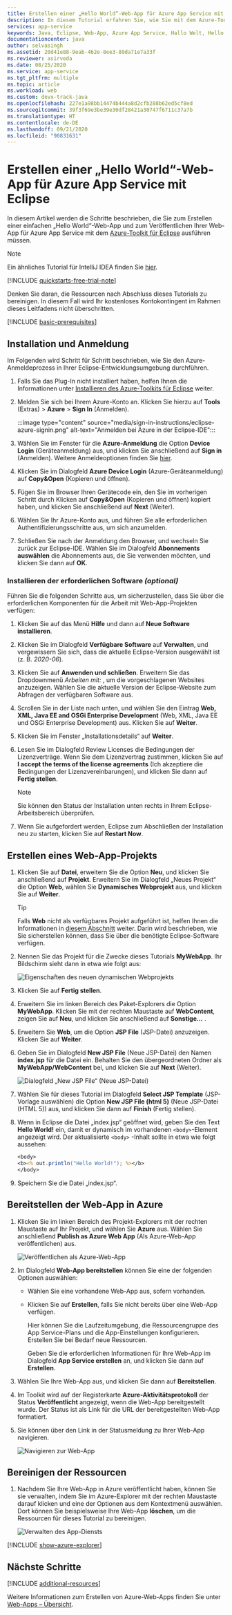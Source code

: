 ```yaml
---
title: Erstellen einer „Hello World“-Web-App für Azure App Service mit Eclipse
description: In diesem Tutorial erfahren Sie, wie Sie mit dem Azure-Toolkit für Eclipse eine „Hello World“-Web-App für Azure erstellen.
services: app-service
keywords: Java, Eclipse, Web-App, Azure App Service, Hallo Welt, Hello World, Schnellstart
documentationcenter: java
author: selvasingh
ms.assetid: 20d41e88-9eab-462e-8ee3-89da71e7a33f
ms.reviewer: asirveda
ms.date: 08/25/2020
ms.service: app-service
ms.tgt_pltfrm: multiple
ms.topic: article
ms.workload: web
ms.custom: devx-track-java
ms.openlocfilehash: 227e1a98bb14474b444a8d2cfb288b62ed5cf8ed
ms.sourcegitcommit: 39f3f69e3be39e30df28421a30747f6711c37a7b
ms.translationtype: HT
ms.contentlocale: de-DE
ms.lasthandoff: 09/21/2020
ms.locfileid: "90831631"
---
```

# <a name="create-a-hello-world-web-app-for-azure-app-service-using-eclipse"></a>Erstellen einer „Hello World“-Web-App für Azure App Service mit Eclipse

In diesem Artikel werden die Schritte beschrieben, die Sie zum Erstellen einer einfachen „Hello World“-Web-App und zum Veröffentlichen Ihrer Web-App für Azure App Service mit dem [Azure-Toolkit für Eclipse](https://marketplace.eclipse.org/content/azure-toolkit-eclipse) ausführen müssen.

> [!NOTE]
>
> Ein ähnliches Tutorial für IntelliJ IDEA finden Sie [hier][intellij-hello-world].
>
>[!INCLUDE [quickstarts-free-trial-note](includes/quickstarts-free-trial-note.md)]
>
> Denken Sie daran, die Ressourcen nach Abschluss dieses Tutorials zu bereinigen. In diesem Fall wird Ihr kostenloses Kontokontingent im Rahmen dieses Leitfadens nicht überschritten.
>

[!INCLUDE [basic-prerequisites](includes/basic-prerequisites.md)]

## <a name="installation-and-sign-in"></a>Installation und Anmeldung

Im Folgenden wird Schritt für Schritt beschrieben, wie Sie den Azure-Anmeldeprozess in Ihrer Eclipse-Entwicklungsumgebung durchführen.

1. Falls Sie das Plug-In nicht installiert haben, helfen Ihnen die Informationen unter [Installieren des Azure-Toolkits für Eclipse](installation.md) weiter.

1. Melden Sie sich bei Ihrem Azure-Konto an. Klicken Sie hierzu auf **Tools** (Extras) > **Azure** > **Sign In** (Anmelden).

   :::image type="content" source="media/sign-in-instructions/eclipse-azure-signin.png" alt-text="Anmelden bei Azure in der Eclipse-IDE":::

1. Wählen Sie im Fenster für die **Azure-Anmeldung** die Option **Device Login** (Geräteanmeldung) aus, und klicken Sie anschließend auf **Sign in** (Anmelden). Weitere Anmeldeoptionen finden Sie [hier](sign-in-instructions.md).

1. Klicken Sie im Dialogfeld **Azure Device Login** (Azure-Geräteanmeldung) auf **Copy&Open** (Kopieren und öffnen).

1. Fügen Sie im Browser Ihren Gerätecode ein, den Sie im vorherigen Schritt durch Klicken auf **Copy&Open** (Kopieren und öffnen) kopiert haben, und klicken Sie anschließend auf **Next** (Weiter).

1. Wählen Sie Ihr Azure-Konto aus, und führen Sie alle erforderlichen Authentifizierungsschritte aus, um sich anzumelden.

1. Schließen Sie nach der Anmeldung den Browser, und wechseln Sie zurück zur Eclipse-IDE. Wählen Sie im Dialogfeld **Abonnements auswählen** die Abonnements aus, die Sie verwenden möchten, und klicken Sie dann auf **OK**.

### <a name="install-required-software-optional"></a>Installieren der erforderlichen Software *(optional)*

Führen Sie die folgenden Schritte aus, um sicherzustellen, dass Sie über die erforderlichen Komponenten für die Arbeit mit Web-App-Projekten verfügen:

1. Klicken Sie auf das Menü **Hilfe** und dann auf **Neue Software installieren**.

1. Klicken Sie im Dialogfeld **Verfügbare Software** auf **Verwalten**, und vergewissern Sie sich, dass die aktuelle Eclipse-Version ausgewählt ist (z. B. *2020-06*).

1. Klicken Sie auf **Anwenden und schließen**. Erweitern Sie das Dropdownmenü *Arbeiten mit:* , um die vorgeschlagenen Websites anzuzeigen. Wählen Sie die aktuelle Version der Eclipse-Website zum Abfragen der verfügbaren Software aus.

1. Scrollen Sie in der Liste nach unten, und wählen Sie den Eintrag **Web, XML, Java EE and OSGi Enterprise Development** (Web, XML, Java EE und OSGi Enterprise Development) aus. Klicken Sie auf **Weiter**.

1. Klicken Sie im Fenster „Installationsdetails“ auf **Weiter**.

1. Lesen Sie im Dialogfeld Review Licenses die Bedingungen der Lizenzverträge. Wenn Sie dem Lizenzvertrag zustimmen, klicken Sie auf **I accept the terms of the license agreements** (Ich akzeptiere die Bedingungen der Lizenzvereinbarungen), und klicken Sie dann auf **Fertig stellen**. 

   > [!NOTE]
   > Sie können den Status der Installation unten rechts in Ihrem Eclipse-Arbeitsbereich überprüfen.

1. Wenn Sie aufgefordert werden, Eclipse zum Abschließen der Installation neu zu starten, klicken Sie auf **Restart Now**.

## <a name="creating-a-web-app-project"></a>Erstellen eines Web-App-Projekts

1. Klicken Sie auf **Datei**, erweitern Sie die Option **Neu**, und klicken Sie anschließend auf **Projekt**. Erweitern Sie im Dialogfeld „Neues Projekt“ die Option **Web**, wählen Sie **Dynamisches Webprojekt** aus, und klicken Sie auf **Weiter**.

   > [!TIP]
   > Falls **Web** nicht als verfügbares Projekt aufgeführt ist, helfen Ihnen die Informationen in [diesem Abschnitt](#install-required-software-optional) weiter. Darin wird beschrieben, wie Sie sicherstellen können, dass Sie über die benötigte Eclipse-Software verfügen.

1. Nennen Sie das Projekt für die Zwecke dieses Tutorials **MyWebApp**. Ihr Bildschirm sieht dann in etwa wie folgt aus:
   
   ![Eigenschaften des neuen dynamischen Webprojekts][dynamic-web-project-properties]

1. Klicken Sie auf **Fertig stellen**.

1. Erweitern Sie im linken Bereich des Paket-Explorers die Option **MyWebApp**. Klicken Sie mit der rechten Maustaste auf **WebContent**, zeigen Sie auf **Neu**, und klicken Sie anschließend auf **Sonstige...** .

1. Erweitern Sie **Web**, um die Option **JSP File** (JSP-Datei) anzuzeigen. Klicken Sie auf **Weiter**.

1. Geben Sie im Dialogfeld **New JSP File** (Neue JSP-Datei) den Namen **index.jsp** für die Datei ein. Behalten Sie den übergeordneten Ordner als **MyWebApp/WebContent** bei, und klicken Sie auf **Next** (Weiter).

   ![Dialogfeld „New JSP File“ (Neue JSP-Datei)][new-jsp-file-dialog]

1. Wählen Sie für dieses Tutorial im Dialogfeld **Select JSP Template** (JSP-Vorlage auswählen) die Option **New JSP File (html 5)** (Neue JSP-Datei (HTML 5)) aus, und klicken Sie dann auf **Finish** (Fertig stellen).

1. Wenn in Eclipse die Datei „index.jsp“ geöffnet wird, geben Sie den Text **Hello World!** ein, damit er dynamisch im vorhandenen `<body>`-Element angezeigt wird. Der aktualisierte `<body>` -Inhalt sollte in etwa wie folgt aussehen:
   
   ```jsp
   <body>
   <b><% out.println("Hello World!"); %></b>
   </body>
   ```
1. Speichern Sie die Datei „index.jsp“.

## <a name="deploying-the-web-app-to-azure"></a>Bereitstellen der Web-App in Azure

1. Klicken Sie im linken Bereich des Projekt-Explorers mit der rechten Maustaste auf Ihr Projekt, und wählen Sie **Azure** aus. Wählen Sie anschließend **Publish as Azure Web App** (Als Azure-Web-App veröffentlichen) aus.
   
   ![Veröffentlichen als Azure-Web-App][publish-as-azure-web-app]

1. Im Dialogfeld **Web-App bereitstellen** können Sie eine der folgenden Optionen auswählen:

   * Wählen Sie eine vorhandene Web-App aus, sofern vorhanden.

   * Klicken Sie auf **Erstellen**, falls Sie nicht bereits über eine Web-App verfügen.

      Hier können Sie die Laufzeitumgebung, die Ressourcengruppe des App Service-Plans und die App-Einstellungen konfigurieren. Erstellen Sie bei Bedarf neue Ressourcen.

      Geben Sie die erforderlichen Informationen für Ihre Web-App im Dialogfeld **App Service erstellen** an, und klicken Sie dann auf **Erstellen**.

1. Wählen Sie Ihre Web-App aus, und klicken Sie dann auf **Bereitstellen**.

1. Im Toolkit wird auf der Registerkarte **Azure-Aktivitätsprotokoll** der Status **Veröffentlicht** angezeigt, wenn die Web-App bereitgestellt wurde. Der Status ist als Link für die URL der bereitgestellten Web-App formatiert.

1. Sie können über den Link in der Statusmeldung zu Ihrer Web-App navigieren.

   ![Navigieren zur Web-App][browse-web-app]

## <a name="cleaning-up-resources"></a>Bereinigen der Ressourcen

1. Nachdem Sie Ihre Web-App in Azure veröffentlicht haben, können Sie sie verwalten, indem Sie im Azure-Explorer mit der rechten Maustaste darauf klicken und eine der Optionen aus dem Kontextmenü auswählen. Dort können Sie beispielsweise Ihre Web-App **löschen**, um die Ressourcen für dieses Tutorial zu bereinigen.

   ![Verwalten des App-Diensts][manage-app-service]

[!INCLUDE [show-azure-explorer](includes/show-azure-explorer.md)]

## <a name="next-steps"></a>Nächste Schritte

[!INCLUDE [additional-resources](includes/additional-resources.md)]

Weitere Informationen zum Erstellen von Azure-Web-Apps finden Sie unter [Web-Apps – Übersicht].

<!-- URL List -->

[Azure Toolkit for Eclipse]: /azure/developer/java/tookit-for-eclipse
[Azure Toolkit for IntelliJ]: ../toolkit-for-intellij
[intellij-hello-world]: ../toolkit-for-intellij/create-hello-world-web-app.md
[Web-Apps – Übersicht]: /azure/app-service/app-service-web-overview
[Apache Tomcat]: http://tomcat.apache.org/
[Jetty]: http://www.eclipse.org/jetty/
[Legacy Version]: create-hello-world-web-app-legacy-version.md

<!-- IMG List -->

[browse-web-app]: media/create-hello-world-web-app/browse-web-app.png
[dynamic-web-project-properties]: media/create-hello-world-web-app/dynamic-web-project-properties.png
[new-jsp-file-dialog]: media/create-hello-world-web-app/new-jsp-file-dialog.png
[publish-as-azure-web-app]: media/create-hello-world-web-app/publish-as-azure-web-app.png
[publish-status]: media/create-hello-world-web-app/publish-status.png
[manage-app-service]: media/create-hello-world-web-app/manage-app-service.png
